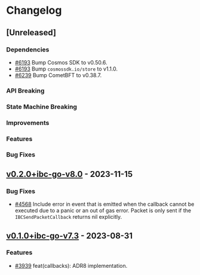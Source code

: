 <!--
Guiding Principles:

Changelogs are for humans, not machines.
There should be an entry for every single version.
The same types of changes should be grouped.
Versions and sections should be linkable.
The latest version comes first.
The release date of each version is displayed.
Mention whether you follow Semantic Versioning.

Usage:

Change log entries are to be added to the Unreleased section under the
appropriate stanza (see below). Each entry should ideally include a tag and
the Github issue reference in the following format:

* (<tag>) \#<issue-number> message

The issue numbers will later be link-ified during the release process so you do
not have to worry about including a link manually, but you can if you wish.

Types of changes (Stanzas):

"Features" for new features.
"Improvements" for changes in existing functionality.
"Deprecated" for soon-to-be removed features.
"Bug Fixes" for any bug fixes.
"Client Breaking" for breaking CLI commands and REST routes used by end-users.
"API Breaking" for breaking exported APIs used by developers building on SDK.
"State Machine Breaking" for any changes that result in a different AppState given the same genesisState and txList.
Ref: https://keepachangelog.com/en/1.0.0/
-->

# Changelog

## [Unreleased]

### Dependencies

* [\#6193](https://github.com/cosmos/ibc-go/pull/6193) Bump Cosmos SDK to v0.50.6.
* [\#6193](https://github.com/cosmos/ibc-go/pull/6193) Bump `cosmossdk.io/store` to v1.1.0.
* [\#6239](https://github.com/cosmos/ibc-go/pull/6239) Bump CometBFT to v0.38.7.

### API Breaking

### State Machine Breaking

### Improvements

### Features

### Bug Fixes

<!-- markdown-link-check-disable-next-line -->
## [v0.2.0+ibc-go-v8.0](https://github.com/cosmos/ibc-go/releases/tag/modules%2Fapps%2Fcallbacks%2Fv0.2.0%2Bibc-go-v8.0) - 2023-11-15

### Bug Fixes

* [\#4568](https://github.com/cosmos/ibc-go/pull/4568) Include error in event that is emitted when the callback cannot be executed due to a panic or an out of gas error. Packet is only sent if the `IBCSendPacketCallback` returns nil explicitly.

<!-- markdown-link-check-disable-next-line -->
## [v0.1.0+ibc-go-v7.3](https://github.com/cosmos/ibc-go/releases/tag/modules%2Fapps%2Fcallbacks%2Fv0.1.0%2Bibc-go-v7.3) - 2023-08-31

### Features

* [\#3939](https://github.com/cosmos/ibc-go/pull/3939) feat(callbacks): ADR8 implementation.
